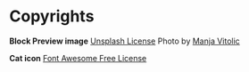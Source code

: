 # Copyrights

**Block Preview image**
[Unsplash License](https://unsplash.com/license)
Photo by [Manja Vitolic](https://unsplash.com/@madhatterzone)

**Cat icon**
[Font Awesome Free License](https://fontawesome.com/license/free)
